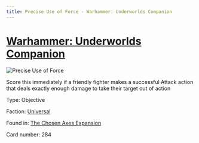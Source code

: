 ```yaml
---
title: Precise Use of Force - Warhammer: Underworlds Companion
---
```


# [Warhammer: Underworlds Companion](https://guidokessels.github.io/wh-underworlds)

  

![Precise Use of Force](https://warhammerunderworlds.com/wp-content/uploads/sites/6/2018/02/284_ENG.png)

Score this immediately if a friendly fighter makes a successful Attack action that deals exactly enough damage to take their target out of action

Type: Objective

Faction: [Universal](https://guidokessels.github.io/wh-underworlds/factions/universal)

Found in: [The Chosen Axes Expansion](https://guidokessels.github.io/wh-underworlds/locations/the-chosen-axes-expansion)

Card number: 284
